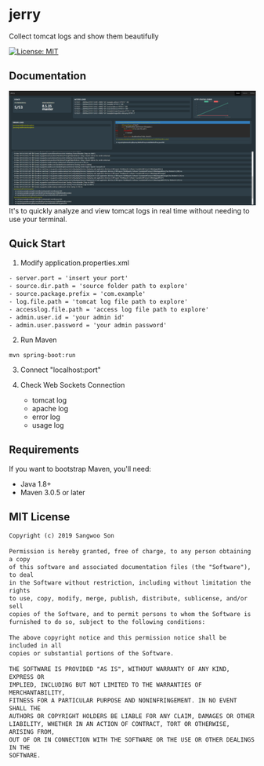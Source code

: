 jerry
==================
Collect tomcat logs and show them beautifully

[![License: MIT](https://img.shields.io/badge/License-MIT-yellow.svg)](https://opensource.org/licenses/MIT)


Documentation
-------------
![main view](./images/mainView.PNG)
It's to quickly analyze and view tomcat logs in real time without needing to use your terminal.


Quick Start
-----------

1. Modify application.properties.xml
```
- server.port = 'insert your port'
- source.dir.path = 'source folder path to explore'
- source.package.prefix = 'com.example'
- log.file.path = 'tomcat log file path to explore'
- accesslog.file.path = 'access log file path to explore'
- admin.user.id = 'your admin id'
- admin.user.password = 'your admin password'
```
2. Run Maven
```
mvn spring-boot:run
```
3. Connect "localhost:port"

4. Check Web Sockets Connection
    - tomcat log
    - apache log
    - error log
    - usage log

Requirements
-----------

If you want to bootstrap Maven, you'll need:
- Java 1.8+
- Maven 3.0.5 or later

MIT License
-----------
    Copyright (c) 2019 Sangwoo Son

    Permission is hereby granted, free of charge, to any person obtaining a copy
    of this software and associated documentation files (the "Software"), to deal
    in the Software without restriction, including without limitation the rights
    to use, copy, modify, merge, publish, distribute, sublicense, and/or sell
    copies of the Software, and to permit persons to whom the Software is
    furnished to do so, subject to the following conditions:

    The above copyright notice and this permission notice shall be included in all
    copies or substantial portions of the Software.

    THE SOFTWARE IS PROVIDED "AS IS", WITHOUT WARRANTY OF ANY KIND, EXPRESS OR
    IMPLIED, INCLUDING BUT NOT LIMITED TO THE WARRANTIES OF MERCHANTABILITY,
    FITNESS FOR A PARTICULAR PURPOSE AND NONINFRINGEMENT. IN NO EVENT SHALL THE
    AUTHORS OR COPYRIGHT HOLDERS BE LIABLE FOR ANY CLAIM, DAMAGES OR OTHER
    LIABILITY, WHETHER IN AN ACTION OF CONTRACT, TORT OR OTHERWISE, ARISING FROM,
    OUT OF OR IN CONNECTION WITH THE SOFTWARE OR THE USE OR OTHER DEALINGS IN THE
    SOFTWARE.
